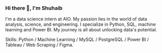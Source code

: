 ### Hi there 👋, I'm Shuhaib
I'm a data science intern at AIO. My passion lies in the world of data analysis, science, and engineering. I specialize in Python, SQL, machine learning and Power BI. My journey is all about unlocking data's potential.

Skills: Python / Machine Learning / MySQL / PostgreSQL / Power BI / Tableau / Web Scraping / Figma.




